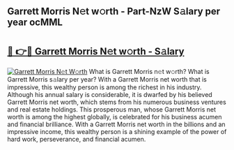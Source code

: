 ## Garrett Morris N𝚎t w𝚘rth - Part-NzW S𝚊lary per year ocMML

# <h2><a href="http://gc5520.nevu.top/?p=Garrett+Morris">🔗 👉🔴 Garrett Morris N𝚎t w𝚘rth - S𝚊lary</a></h2>

[![Garrett Morris N𝚎t W𝚘rth](https://i.imgur.com/Oavwk0R.jpeg)](http://gc5520.nevu.top/?p=Garrett+Morris)
What is Garrett Morris n𝚎t w𝚘rth? What is Garrett Morris s𝚊lary per year?
With a Garrett Morris net worth that is impressive, this wealthy person is among the richest in his industry. Although his annual salary is considerable, it is dwarfed by his believed Garrett Morris net worth, which stems from his numerous business ventures and real estate holdings. This prosperous man, whose Garrett Morris net worth is among the highest globally, is celebrated for his business acumen and financial brilliance. With a Garrett Morris net worth in the billions and an impressive income, this wealthy person is a shining example of the power of hard work, perseverance, and financial acumen.
